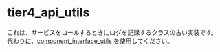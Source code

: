 # tier4_api_utils

これは、サービスをコールするときにログを記録するクラスの古い実装です。
代わりに、[component_interface_utils](../component_interface_utils/README.md) を使用してください。

